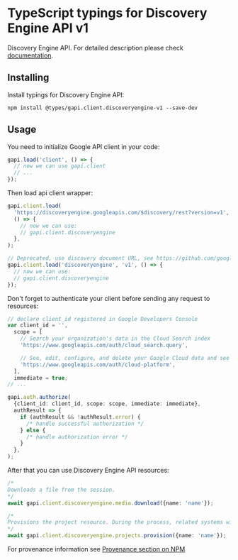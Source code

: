 # TypeScript typings for Discovery Engine API v1

Discovery Engine API.
For detailed description please check [documentation](https://cloud.google.com/generative-ai-app-builder/docs/).

## Installing

Install typings for Discovery Engine API:

```
npm install @types/gapi.client.discoveryengine-v1 --save-dev
```

## Usage

You need to initialize Google API client in your code:

```typescript
gapi.load('client', () => {
  // now we can use gapi.client
  // ...
});
```

Then load api client wrapper:

```typescript
gapi.client.load(
  'https://discoveryengine.googleapis.com/$discovery/rest?version=v1',
  () => {
    // now we can use:
    // gapi.client.discoveryengine
  },
);
```

```typescript
// Deprecated, use discovery document URL, see https://github.com/google/google-api-javascript-client/blob/master/docs/reference.md#----gapiclientloadname----version----callback--
gapi.client.load('discoveryengine', 'v1', () => {
  // now we can use:
  // gapi.client.discoveryengine
});
```

Don't forget to authenticate your client before sending any request to resources:

```typescript
// declare client_id registered in Google Developers Console
var client_id = '',
  scope = [
    // Search your organization's data in the Cloud Search index
    'https://www.googleapis.com/auth/cloud_search.query',

    // See, edit, configure, and delete your Google Cloud data and see the email address for your Google Account.
    'https://www.googleapis.com/auth/cloud-platform',
  ],
  immediate = true;
// ...

gapi.auth.authorize(
  {client_id: client_id, scope: scope, immediate: immediate},
  authResult => {
    if (authResult && !authResult.error) {
      /* handle successful authorization */
    } else {
      /* handle authorization error */
    }
  },
);
```

After that you can use Discovery Engine API resources: <!-- TODO: make this work for multiple namespaces -->

```typescript
/*
Downloads a file from the session.
*/
await gapi.client.discoveryengine.media.download({name: 'name'});

/*
Provisions the project resource. During the process, related systems will get prepared and initialized. Caller must read the [Terms for data use](https://cloud.google.com/retail/data-use-terms), and optionally specify in request to provide consent to that service terms.
*/
await gapi.client.discoveryengine.projects.provision({name: 'name'});
```

For provenance information see [Provenance section on NPM](https://www.npmjs.com/package/@maxim_mazurok/gapi.client.discoveryengine-v1#Provenance:~:text=none-,Provenance,-Built%20and%20signed)
